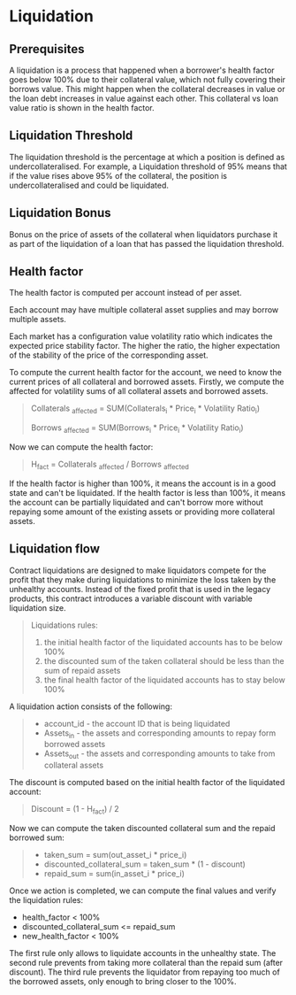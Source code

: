 # Liquidation 

## Prerequisites

A liquidation is a process that happened when a borrower's health factor goes below 100% due to their collateral value, which not fully covering their borrows value. 
This might happen when the collateral decreases in value or the loan debt increases in value against each other. 
This collateral vs loan value ratio is shown in the health factor.

## Liquidation Threshold

The liquidation threshold is the percentage at which a position is defined as undercollateralised. 
For example, a Liquidation threshold of 95% means that if the value rises above 95% of the collateral, 
the position is undercollateralised and could be liquidated.

## Liquidation Bonus

Bonus on the price of assets of the collateral when liquidators purchase it as part of the liquidation of a loan that has passed the liquidation threshold.

## Health factor

The health factor is computed per account instead of per asset.

Each account may have multiple collateral asset supplies and may borrow multiple assets.

Each market has a configuration value volatility ratio which indicates the expected price stability factor. 
The higher the ratio, the higher expectation of the stability of the price of the corresponding asset.

To compute the current health factor for the account, we need to know the current prices of all collateral and borrowed assets. 
Firstly, we compute the affected for volatility sums of all collateral assets and borrowed assets.

> Collaterals <sub>affected</sub> = SUM(Collaterals<sub>i</sub> * Price<sub>i</sub> * Volatility Ratio<sub>i</sub>)
>
> Borrows  <sub>affected</sub> = SUM(Borrows<sub>i</sub> * Price<sub>i</sub> * Volatility Ratio<sub>i</sub>)

Now we can compute the health factor:

> H<sub>fact</sub> = Collaterals <sub>affected</sub> / Borrows  <sub>affected</sub>

If the health factor is higher than 100%, it means the account is in a good state and can't be liquidated. 
If the health factor is less than 100%, it means the account can be partially liquidated and can't borrow more without repaying some amount of the existing assets or providing more collateral assets.

## Liquidation flow

Contract liquidations are designed to make liquidators compete for the profit that they make during liquidations to minimize the loss taken by the unhealthy accounts. Instead of the fixed profit that is used in the legacy products, this contract introduces a variable discount with variable liquidation size.

> Liquidations rules:
>
> 1. the initial health factor of the liquidated accounts has to be below 100%
> 2. the discounted sum of the taken collateral should be less than the sum of repaid assets
> 3. the final health factor of the liquidated accounts has to stay below 100%

A liquidation action consists of the following:

> - account_id - the account ID that is being liquidated
> - Assets<sub>in</sub> - the assets and corresponding amounts to repay form borrowed assets
> - Assets<sub>out</sub> - the assets and corresponding amounts to take from collateral assets
> 
The discount is computed based on the initial health factor of the liquidated account:

> Discount = (1 - H<sub>fact</sub>) / 2

Now we can compute the taken discounted collateral sum and the repaid borrowed sum:

> - taken_sum = sum(out_asset_i * price_i)
> - discounted_collateral_sum = taken_sum * (1 - discount)
> - repaid_sum = sum(in_asset_i * price_i)

Once we action is completed, we can compute the final values and verify the liquidation rules:

- health_factor < 100%
- discounted_collateral_sum <= repaid_sum
- new_health_factor < 100%

The first rule only allows to liquidate accounts in the unhealthy state. 
The second rule prevents from taking more collateral than the repaid sum (after discount). 
The third rule prevents the liquidator from repaying too much of the borrowed assets, only enough to bring closer to the 100%.

